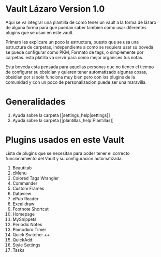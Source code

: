 # Vault Lázaro Version 1.0

Aqui se va integrar una plantilla de como tener un vault a la forma de lázaro de alguna forma para que puedan saber tambien como usar diferentes plugins que se usan en este vault.

Primero les explicare un poco la estructura, puesto que se usa una estructura de carpetas, independiente a como se requiera usar su boveda se puede configurar como PKM, Formato de tags, o simplemente por carpetas. esta platilla va servir para como mejor organices tus notas.

Esta boveda esta pensada para aquellas personas que no tienen el tiempo de configurar su obsidian y quieren tener automatizado algunas cosas, obsidian por si solo funciona muy bien pero con los plugins de la comunidad y con un poco de personalizacion puede ser una maravilla.

# Generalidades
1. Ayuda sobre la carpeta [[settings_help|settings]]
2. Ayuda sobre la carpeta [[plantillas_help|Plantillas]]


# Plugins usados en este Vault 
Lista de plugins que se necesitan para poder tener el correcto funcionamiento del Vault y su configuracion automatizada.
1. Beautitab
2. cMenu
3. Colored Tags Wrangler
4. Commander
5. Custom Frames
6. Dataview
7. ePub Reader
8. Excalidraw
9. Footnote Shortcut
10. Homepage
11. MySnippets
12. Periodic Notes
13. Pomodoro Timer
14. Quick Switcher ++
15. QuickAdd
16. Style Settings
17. Tasks